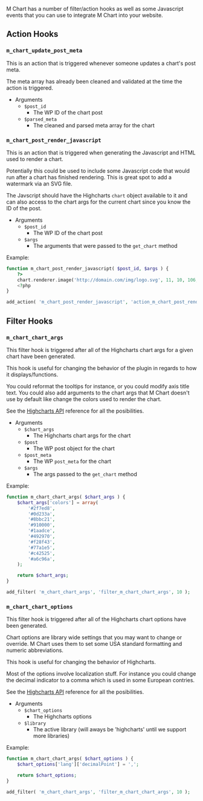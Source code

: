 M Chart has a number of filter/action hooks as well as some Javascript events that you can use to integrate M Chart into your website.

## Action Hooks ##

### `m_chart_update_post_meta` ###

This is an action that is triggered whenever someone updates a chart's post meta.

The meta array has already been cleaned and validated at the time the action is triggered.

- Arguments
	- `$post_id`
		- The WP ID of the chart post
	- `$parsed_meta`
		- The cleaned and parsed meta array for the chart

### `m_chart_post_render_javascript` ###

This is an action that is triggered when generating the Javascript and HTML used to render a chart.

Potentially this could be used to include some Javascript code that would run after a chart has finished rendering.  This is great spot to add a watermark via an SVG file.

The Javscript should have the Highcharts `chart` object available to it and can also access to the chart args for the current chart since you know the ID of the post.

- Arguments
	- `$post_id`
		- The WP ID of the chart post
	- `$args`
		- The arguments that were passed to the `get_chart` method

Example:

```php
function m_chart_post_render_javascript( $post_id, $args ) {
	?>
	chart.renderer.image('http://domain.com/img/logo.svg', 11, 10, 106, 16).add();
	<?php
}

add_action( 'm_chart_post_render_javascript', 'action_m_chart_post_render_javascript', 10, 2 );

````

## Filter Hooks ##

### `m_chart_chart_args` ###

This filter hook is triggered after all of the Highcharts chart args for a given chart have been generated.

This hook is useful for changing the behavior of the plugin in regards to how it displays/functions.

You could reformat the tooltips for instance, or you could modify axis title text.  You could also add arguments to the chart args that M Chart doesn't use by default like change the colors used to render the chart.

See the [Highcharts API](http://api.highcharts.com/highcharts) reference for all the posibilities.

- Arguments
	- `$chart_args`
		- The Highcharts chart args for the chart
	- `$post`
		- The WP post object for the chart
	- `$post_meta`
		- The WP `post_meta` for the chart
	- `$args`
		- The args passed to the `get_chart` method

Example:

```php
function m_chart_chart_args( $chart_args ) {
	$chart_args['colors'] = array(
		'#2f7ed8',
		'#0d233a',
		'#8bbc21',
		'#910000',
		'#1aadce',
		'#492970',
		'#f28f43',
		'#77a1e5',
		'#c42525',
		'#a6c96a',
	);

	return $chart_args;
}

add_filter( 'm_chart_chart_args', 'filter_m_chart_chart_args', 10 );

````

### `m_chart_chart_options` ###

This filter hook is triggered after all of the Highcharts chart options have been generated.

Chart options are library wide settings that you may want to change or override.  M Chart uses them to set some USA standard formatting and numeric abbreviations.

This hook is useful for changing the behavior of Highcharts.

Most of the options involve localization stuff.  For instance you could change the decimal indicator to a comma which is used in some European contries.

See the [Highcharts API](http://api.highcharts.com/highcharts) reference for all the posibilities.

- Arguments
	- `$chart_options`
		- The Highcharts options
	- `$library`
		- The active library (will aways be 'highcharts' until we support more libraries)

Example:

```php
function m_chart_chart_args( $chart_options ) {
	$chart_options['lang']['decimalPoint'] = ',';

	return $chart_options;
}

add_filter( 'm_chart_chart_args', 'filter_m_chart_chart_args', 10 );

````